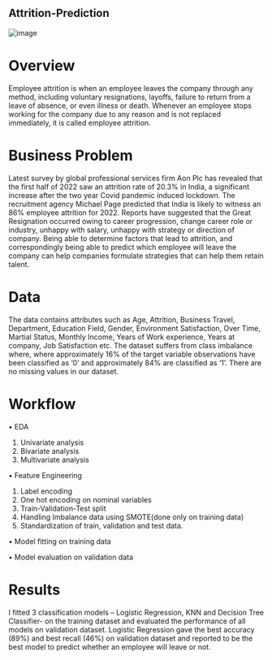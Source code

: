 ## Attrition-Prediction

 

![image](https://user-images.githubusercontent.com/116499989/197399058-deba9587-2760-4fc8-9590-28a793c7e668.png)


# Overview

Employee attrition is when an employee leaves the company through any method, including voluntary resignations, layoffs, failure to return from a leave of absence, or even illness or death. Whenever an employee stops working for the company due to any reason and is not replaced immediately, it is called employee attrition.

# Business Problem

Latest survey by global professional services firm Aon Plc has revealed that the first half of 2022 saw an attrition rate of 20.3% in India, a significant increase after the two year Covid pandemic induced lockdown. The recruitment agency Michael Page predicted that India is likely to witness an 86% employee attrition for 2022. Reports have suggested that the Great Resignation occurred owing to career progression, change career role or industry, unhappy with salary, unhappy with strategy or direction of company.
Being able to determine factors that lead to attrition, and correspondingly being able to predict which employee will leave the company can help companies formulate strategies that can help them retain talent.


# Data

The data contains attributes such as Age, Attrition, Business Travel, Department, Education Field, Gender, Environment Satisfaction, Over Time, Martial Status, Monthly Income, Years of Work experience, Years at company, Job Satisfaction etc.
The dataset suffers from class imbalance where, where approximately 16% of the target variable observations have been classified as ‘0’ and approximately 84% are classified as ‘1’.
There are no missing values in our dataset.

# Workflow

•	EDA

  1.	Univariate analysis 
  2.	Bivariate analysis
  3.	Multivariate analysis
  
•	Feature Engineering

  1.	Label encoding
  2.	One hot encoding on nominal variables
  3.	Train-Validation-Test split
  4.	Handling Imbalance data using SMOTE(done only on training data)
  5.	Standardization of train, validation and test data.
  
•	Model fitting on training data

•	Model evaluation on validation data


# Results

I fitted 3 classification models – Logistic Regression, KNN and Decision Tree Classifier- on the training dataset and evaluated the performance of all models on validation dataset.
Logistic Regression gave the best accuracy (89%) and best recall (46%) on validation dataset and reported to be the best model to predict whether an employee will leave or not.
